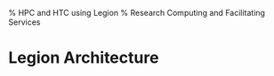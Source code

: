 % HPC and HTC using Legion
% Research Computing and Facilitating Services

Legion Architecture
===================

